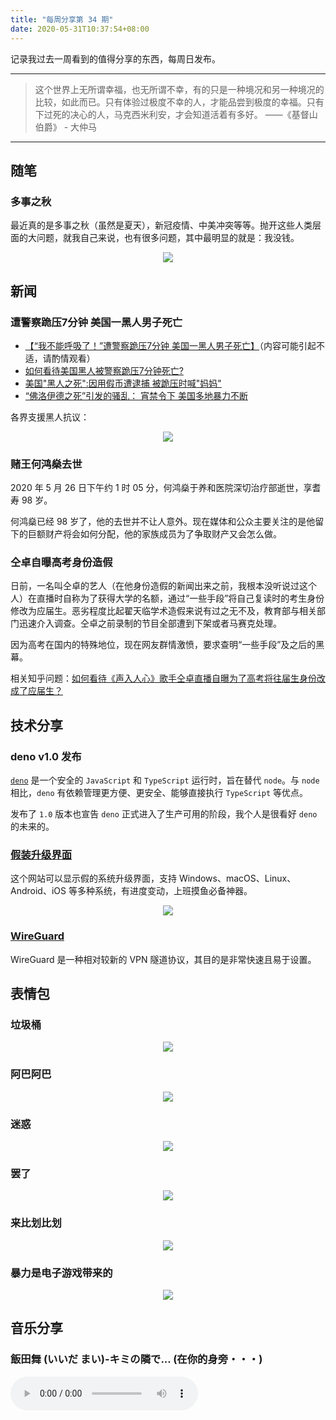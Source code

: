 ```yaml
---
title: "每周分享第 34 期"
date: 2020-05-31T10:37:54+08:00
---
```


记录我过去一周看到的值得分享的东西，每周日发布。

<!--more-->

---

> 这个世界上无所谓幸福，也无所谓不幸，有的只是一种境况和另一种境况的比较，如此而已。只有体验过极度不幸的人，才能品尝到极度的幸福。只有下过死的决心的人，马克西米利安，才会知道活着有多好。 ——《基督山伯爵》 - 大仲马

---

## 随笔

### 多事之秋

最近真的是多事之秋（虽然是夏天），新冠疫情、中美冲突等等。抛开这些人类层面的大问题，就我自己来说，也有很多问题，其中最明显的就是：我没钱。

<div style="text-align:center">
<img src="/weekly34/兄弟你看.gif">
</div>

## 新闻

### 遭警察跪压7分钟 美国一黑人男子死亡

- [【“我不能呼吸了！”遭警察跪压7分钟 美国一黑人男子死亡】](https://weibo.com/tv/v/J3PNGFtvv)（内容可能引起不适，请酌情观看）
- [如何看待美国黑人被警察跪压7分钟死亡?](https://www.zhihu.com/question/397696988)
- [美国"黑人之死":因用假币遭逮捕 被跪压时喊"妈妈"](https://news.163.com/20/0530/17/FDT3PF8S0001899O.html)
- [“佛洛伊德之死”引发的骚乱： 宵禁令下 美国多地暴力不断](https://www.bbc.com/zhongwen/simp/world-52845084)

各界支援黑人抗议：

<div style="text-align:center">
<img src="/weekly34/drf.png">
</div>

### 赌王何鸿燊去世

2020 年 5 月 26 日下午约 1 时 05 分，何鸿燊于养和医院深切治疗部逝世，享耆寿 98 岁。

何鸿燊已经 98 岁了，他的去世并不让人意外。现在媒体和公众主要关注的是他留下的巨额财产将会如何分配，他的家族成员为了争取财产又会怎么做。

### 仝卓自曝高考身份造假

日前，一名叫仝卓的艺人（在他身份造假的新闻出来之前，我根本没听说过这个人）在直播时自称为了获得大学的名额，通过“一些手段”将自己复读时的考生身份修改为应届生。恶劣程度比起翟天临学术造假来说有过之无不及，教育部与相关部门迅速介入调查。仝卓之前录制的节目全部遭到下架或者马赛克处理。

因为高考在国内的特殊地位，现在网友群情激愤，要求查明“一些手段”及之后的黑幕。

相关知乎问题：[如何看待《声入人心》歌手仝卓直播自曝为了高考将往届生身份改成了应届生？](https://www.zhihu.com/question/397887848)

## 技术分享

### deno v1.0 发布

[`deno`](https://github.com/denoland/deno) 是一个安全的 `JavaScript` 和 `TypeScript` 运行时，旨在替代 `node`。与 `node` 相比，`deno` 有依赖管理更方便、更安全、能够直接执行 `TypeScript` 等优点。

发布了 `1.0` 版本也宣告 `deno` 正式进入了生产可用的阶段，我个人是很看好 `deno` 的未来的。

### [假装升级界面](http://fakeupdate.net/)

这个网站可以显示假的系统升级界面，支持 Windows、macOS、Linux、Android、iOS 等多种系统，有进度变动，上班摸鱼必备神器。

<div style="text-align:center">
<img src="/weekly34/update.png">
</div>

### [WireGuard](https://miguelmota.com/blog/getting-started-with-wireguard/)

WireGuard 是一种相对较新的 VPN 隧道协议，其目的是非常快速且易于设置。

## 表情包

### 垃圾桶

<div style="text-align:center">
<img src="/weekly34/0.jpg">
</div>

### 阿巴阿巴

<div style="text-align:center">
<img src="/weekly34/1.jpg">
</div>

### 迷惑

<div style="text-align:center">
<img src="/weekly34/2.jpg">
</div>

### 罢了

<div style="text-align:center">
<img src="/weekly34/3.jpg">
</div>

### 来比划比划

<div style="text-align:center">
<img src="/weekly34/4.jpg">
</div>

### 暴力是电子游戏带来的

<div style="text-align:center">
<img src="/weekly34/5.gif">
</div>

## 音乐分享

### 飯田舞 (いいだ まい)-キミの隣で... (在你的身旁・・・)

<audio src="/weekly34/飯田舞 (いいだ まい)-キミの隣で... (在你的身旁・・・).mp3" controls="controls">
Your browser does not support the audio tag.
</audio>
